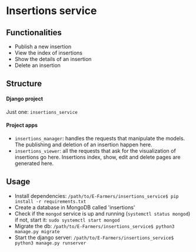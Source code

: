 # Insertions service

## Functionalities
- Publish a new insertion
- View the index of insertions
- Show the details of an insertion
- Delete an insertion

## Structure

#### Django project
Just one: `insertions_service`

#### Project apps
- `insertions_manager`: handles the requests that manipulate the models. The publishing and deletion of an insertion happen here.
- `insertions_viewer`: all the requests that ask for the visualization of insertions go here. Insertions index, show, edit and delete pages are generated here.

## Usage
- Install dependencies: `/path/to/E-Farmers/insertions_service$ pip install -r requirements.txt`
- Create a database in MongoDB called 'insertions'
- Check if the `mongod` service is up and running (`systemctl status mongod`) if not, start it: `sudo systemctl start mongod`
- Migrate the db: `/path/to/E-Farmers/insertions_service$ python3 manage.py migrate`
- Start the django server: `/path/to/E-Farmers/insertions_service$ python3 manage.py runserver`
